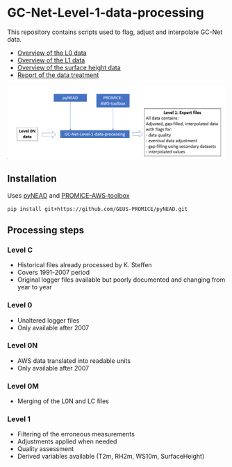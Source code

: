 # GC-Net-Level-1-data-processing

This repository contains scripts used to flag, adjust and interpolate GC-Net data.

- [Overview of the L0 data](out/L0_overview.md)
- [Overview of the L1 data](out/L1_overview.md)
- [Overview of the surface height data](figures/L1_overview/HS_overview.png)
- [Report of the data treatment](out/report_with_toc.md)

![](doc/structure.bmp)

## Installation

Uses [pyNEAD](https://github.com/GEUS-PROMICE/pyNEAD) and [PROMICE-AWS-toolbox](https://github.com/GEUS-PROMICE/PROMICE-AWS-toolbox)

```
pip install git+https://github.com/GEUS-PROMICE/pyNEAD.git

```

## Processing steps

### Level C

- Historical files already processed by K. Steffen
- Covers 1991-2007 period
- Original logger files available but poorly documented and changing from year to year

### Level 0

- Unaltered logger files
- Only available after 2007

### Level 0N

- AWS data translated into readable units
- Only available after 2007

### Level 0M

- Merging of the L0N and LC files

### Level 1

- Filtering of the erroneous measurements
- Adjustments applied when needed
- Quality assessment
- Derived variables available (T2m, RH2m, WS10m, SurfaceHeight)
 
